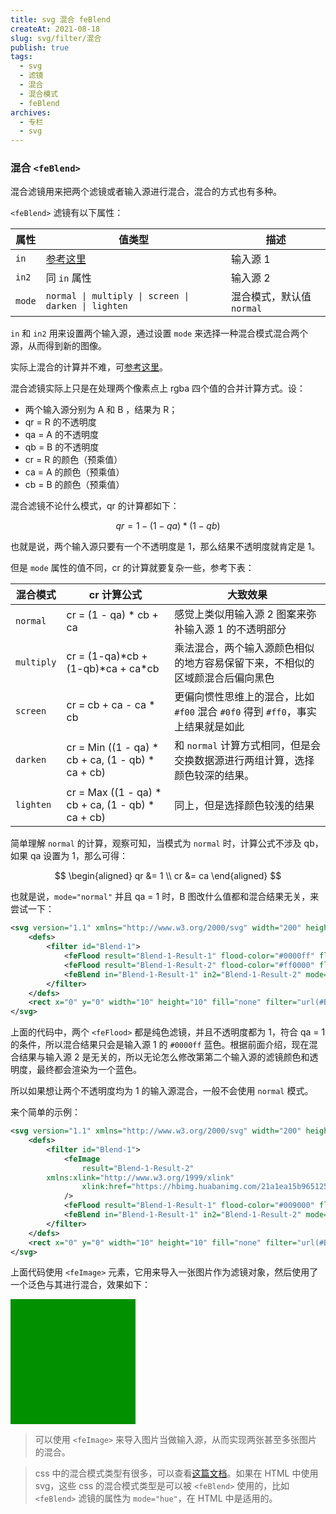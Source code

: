 ```yaml
---
title: svg 混合 feBlend
createAt: 2021-08-18
slug: svg/filter/混合
publish: true
tags:
  - svg
  - 滤镜
  - 混合
  - 混合模式
  - feBlend
archives:
  - 专栏
  - svg
---
```


### 混合 `<feBlend>`

混合滤镜用来把两个滤镜或者输入源进行混合，混合的方式也有多种。

`<feBlend>` 滤镜有以下属性：

| 属性   | 值类型                                                                    | 描述                      |
| ------ | ------------------------------------------------------------------------- | ------------------------- |
| `in`   | [参考这里](https://developer.mozilla.org/en-US/docs/Web/SVG/Attribute/in) | 输入源 1                  |
| `in2`  | 同 `in` 属性                                                              | 输入源 2                  |
| `mode` | `normal \| multiply \| screen \| darken \| lighten`                       | 混合模式，默认值 `normal` |

`in` 和 `in2` 用来设置两个输入源，通过设置 `mode` 来选择一种混合模式混合两个源，从而得到新的图像。

实际上混合的计算并不难，可[参考这里](https://www.w3.org/TR/SVG11/filters.html#feBlendModeAttribute)。

混合滤镜实际上只是在处理两个像素点上 rgba 四个值的合并计算方式。设：

- 两个输入源分别为 A 和 B ，结果为 R；
- qr = R 的不透明度
- qa = A 的不透明度
- qb = B 的不透明度
- cr = R 的颜色（预乘值）
- ca = A 的颜色（预乘值）
- cb = B 的颜色（预乘值）

混合滤镜不论什么模式，qr 的计算都如下：

$$
qr = 1 - (1-qa)*(1-qb)
$$

也就是说，两个输入源只要有一个不透明度是 1，那么结果不透明度就肯定是 1。

但是 `mode` 属性的值不同，cr 的计算就要复杂一些，参考下表：

| 混合模式   | cr 计算公式                                         | 大致效果                                                                        |
| ---------- | --------------------------------------------------- | ------------------------------------------------------------------------------- |
| `normal`   | cr = (1 - qa) \* cb + ca                            | 感觉上类似用输入源 2 图案来弥补输入源 1 的不透明部分                            |
| `multiply` | cr = (1-qa)\*cb + (1-qb)\*ca + ca\*cb               | 乘法混合，两个输入源颜色相似的地方容易保留下来，不相似的区域颜混合后偏向黑色    |
| `screen`   | cr = cb + ca - ca \* cb                             | 更偏向惯性思维上的混合，比如 `#f00` 混合 `#0f0` 得到 `#ff0`，事实上结果就是如此 |
| `darken`   | cr = Min ((1 - qa) \* cb + ca, (1 - qb) \* ca + cb) | 和 `normal` 计算方式相同，但是会交换数据源进行两组计算，选择颜色较深的结果。    |
| `lighten`  | cr = Max ((1 - qa) \* cb + ca, (1 - qb) \* ca + cb) | 同上，但是选择颜色较浅的结果                                                    |

简单理解 `normal` 的计算，观察可知，当模式为 `normal` 时，计算公式不涉及 qb，如果 qa 设置为 1，那么可得：

$$
\begin{aligned}
qr &= 1 \\
cr &= ca
\end{aligned}
$$

也就是说，`mode="normal"` 并且 qa = 1 时，B 图改什么值都和混合结果无关，来尝试一下：

```xml
<svg version="1.1" xmlns="http://www.w3.org/2000/svg" width="200" height="200" viewBox="0 0 10 10">
	<defs>
		<filter id="Blend-1">
			<feFlood result="Blend-1-Result-1" flood-color="#0000ff" flood-opacity="1" />
			<feFlood result="Blend-1-Result-2" flood-color="#ff0000" flood-opacity="1" />
			<feBlend in="Blend-1-Result-1" in2="Blend-1-Result-2" mode="normal" />
		</filter>
	</defs>
	<rect x="0" y="0" width="10" height="10" fill="none" filter="url(#Blend-1)" />
</svg>
```

上面的代码中，两个 `<feFlood>` 都是纯色滤镜，并且不透明度都为 1，符合 qa = 1 的条件，所以混合结果只会是输入源 1 的 `#0000ff` 蓝色。根据前面介绍，现在混合结果与输入源 2 是无关的，所以无论怎么修改第第二个输入源的滤镜颜色和透明度，最终都会渲染为一个蓝色。

所以如果想让两个不透明度均为 1 的输入源混合，一般不会使用 `normal` 模式。

来个简单的示例：

```xml
<svg version="1.1" xmlns="http://www.w3.org/2000/svg" width="200" height="200" viewBox="0 0 10 10">
	<defs>
		<filter id="Blend-1">
			<feImage
				result="Blend-1-Result-2"
      	xmlns:xlink="http://www.w3.org/1999/xlink"
				xlink:href="https://hbimg.huabanimg.com/21a1ea15b965125284d140d6c160b308fb6c44731b7b2-glHieg_fw658"
			/>
			<feFlood result="Blend-1-Result-1" flood-color="#009000" flood-opacity="1" />
			<feBlend in="Blend-1-Result-1" in2="Blend-1-Result-2" mode="screen" />
		</filter>
	</defs>
	<rect x="0" y="0" width="10" height="10" fill="none" filter="url(#Blend-1)" />
</svg>
```

上面代码使用 `<feImage>` 元素，它用来导入一张图片作为滤镜对象，然后使用了一个泛色与其进行混合，效果如下：

<svg version="1.1" xmlns="http://www.w3.org/2000/svg" width="200" height="200" viewBox="0 0 10 10">
	<defs>
		<filter id="Blend-1">
			<feImage
				result="Blend-1-Result-2"
      	xmlns:xlink="http://www.w3.org/1999/xlink"
				xlink:href="https://hbimg.huabanimg.com/21a1ea15b965125284d140d6c160b308fb6c44731b7b2-glHieg_fw658"
			/>
			<feFlood result="Blend-1-Result-1" flood-color="#009000" flood-opacity="1" />
			<feBlend in="Blend-1-Result-1" in2="Blend-1-Result-2" mode="screen" />
		</filter>
	</defs>
	<rect x="0" y="0" width="10" height="10" fill="none" filter="url(#Blend-1)" />
</svg>

> 可以使用 `<feImage>` 来导入图片当做输入源，从而实现两张甚至多张图片的混合。

> css 中的混合模式类型有很多，可以查看[这篇文档](https://developer.mozilla.org/zh-CN/docs/Web/CSS/blend-mode)。如果在 HTML 中使用 svg，这些 css 的混合模式类型是可以被 `<feBlend>` 使用的，比如 `<feBlend>` 滤镜的属性为 `mode="hue"`，在 HTML 中是适用的。
